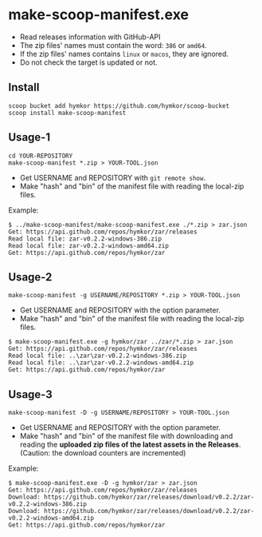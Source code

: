 make-scoop-manifest.exe
=======================

- Read releases information with GitHub-API
- The zip files' names must contain the word: `386` or `amd64`.
- If the zip files' names contains `linux` or `macos`, they are ignored.
- Do not check the target is updated or not.

Install
-------

```
scoop bucket add hymkor https://github.com/hymkor/scoop-bucket
scoop install make-scoop-manifest
```

Usage-1
-------

```
cd YOUR-REPOSITORY
make-scoop-manifest *.zip > YOUR-TOOL.json
```

- Get USERNAME and REPOSITORY with `git remote show`.
- Make "hash" and "bin" of the manifest file with reading the local-zip files.

Example:
```
$ ../make-scoop-manifest/make-scoop-manifest.exe ./*.zip > zar.json
Get: https://api.github.com/repos/hymkor/zar/releases
Read local file: zar-v0.2.2-windows-386.zip
Read local file: zar-v0.2.2-windows-amd64.zip
Get: https://api.github.com/repos/hymkor/zar
```

Usage-2
-------

```
make-scoop-manifest -g USERNAME/REPOSITORY *.zip > YOUR-TOOL.json
```

- Get USERNAME and REPOSITORY with the option parameter.
- Make "hash" and "bin" of the manifest file with reading the local-zip files.

```
$ make-scoop-manifest.exe -g hymkor/zar ../zar/*.zip > zar.json
Get: https://api.github.com/repos/hymkor/zar/releases
Read local file: ..\zar\zar-v0.2.2-windows-386.zip
Read local file: ..\zar\zar-v0.2.2-windows-amd64.zip
Get: https://api.github.com/repos/hymkor/zar
```

Usage-3
-------

```
make-scoop-manifest -D -g USERNAME/REPOSITORY > YOUR-TOOL.json
```

- Get USERNAME and REPOSITORY with the option parameter.
- Make "hash" and "bin" of the manifest file with downloading and reading the **uploaded zip files of the latest assets in the Releases**.  
  (Caution: the download counters are incremented)

Example:
```
$ make-scoop-manifest.exe -D -g hymkor/zar > zar.json
Get: https://api.github.com/repos/hymkor/zar/releases
Download: https://github.com/hymkor/zar/releases/download/v0.2.2/zar-v0.2.2-windows-386.zip
Download: https://github.com/hymkor/zar/releases/download/v0.2.2/zar-v0.2.2-windows-amd64.zip
Get: https://api.github.com/repos/hymkor/zar
```
